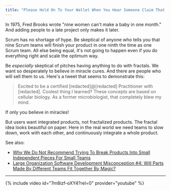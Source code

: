 ```yaml
---
title: "Please Hold On To Your Wallet When You Hear Someone Claim That Scrum Scales Linearly"
---
```


In 1975, Fred Brooks wrote "nine women can't make a baby in one month."  And adding people to a late project only makes it later.

Scrum has no shortage of hype.  Be skeptical of anyone who tells you that nine Scrum teams will finish your product in one ninth the time as one Scrum team.  All else being equal, it's not going to happen even if you do everything right and scale the optimum way.

Be *especially* skeptical of pitches having anything to do with fractals.  We want so desperately to believe in miracle cures.  And there are people who will sell them to us.  Here's a tweet that seems to demonstrate this:

> Excited to be a certified [redacted]@[redacted] Practitioner with [redacted].  Coolest thing I learned?  These concepts are based on cellular biology.  As a former microbiologist, that completely blew my mind.

If only you believe in miracles!  

But users want integrated products, not fractalized products.  The fractal idea looks beautiful on paper.  Here in the real world we need teams to slow down, work with each other, and continuously integrate a whole product.

See also:
* [Why We Do Not Recommend Trying To Break Products Into Small Independent Pieces For Small Teams](/why-we-do-not-recommend-trying-to-break-products-into-small-independent-pieces-for-small-teams)
* [Large Organization Software Development Misconception #4: Will Parts Made By Different Teams Fit Together By Magic?](/misconception-4-will-parts-made-by-different-teams-fit-together-by-magic)

* * *

{% include video id="7m8izf-oXY4?rel=0" provider="youtube" %}
